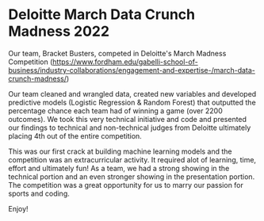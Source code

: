 # Deloitte March Data Crunch Madness 2022

Our team, Bracket Busters, competed in Deloitte's March Madness Competition (https://www.fordham.edu/gabelli-school-of-business/industry-collaborations/engagement-and-expertise-/march-data-crunch-madness/)

Our team cleaned and wrangled data, created new variables and developed predictive models (Logistic Regression & Random Forest) that outputted the percentage chance each team had of winning a game (over 2200 outcomes). We took this very technical initiative and code and presented our findings to technical and non-technical judges from Deloitte ultimately placing 4th out of the entire competition.

This was our first crack at building machine learning models and the competition was an extracurricular activity. It required alot of learning, time, effort and ultimately fun! As a team, we had a strong showing in the technical portion and an even stronger showing in the presentation portion. The competition was a great opportunity for us to marry our passion for sports and coding.

Enjoy!

